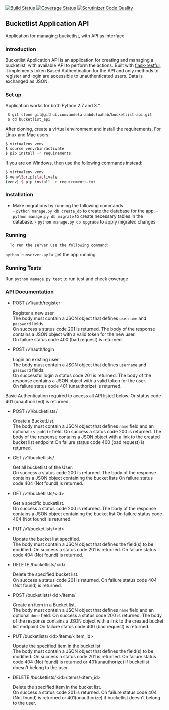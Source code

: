 [![Build Status](https://travis-ci.org/andela-aabdulwahab/bucketlist-api.svg?branch=develop)](https://travis-ci.org/andela-aabdulwahab/bucketlist-api)
[![Coverage Status](https://coveralls.io/repos/github/andela-aabdulwahab/bucketlist-api/badge.svg?branch=develop)](https://coveralls.io/github/andela-aabdulwahab/bucketlist-api?branch=develop)
[![Scrutinizer Code Quality](https://scrutinizer-ci.com/g/andela-aabdulwahab/bucketlist-api/badges/quality-score.png?b=develop)](https://scrutinizer-ci.com/g/andela-aabdulwahab/bucketlist-api/?branch=develop)
## Bucketlist Application API
Application for managing bucketlist, with API as interface

### Introduction

Bucketlist Application API is an application for creating and managing a bucketlist, with available API to perform the actions. Built with [flask-restful](http://flask-restful-cn.readthedocs.io/en/0.3.4/), it implements token Based Authentication for the API and only methods to register and login are accessible to unauthenticated users. Data is exchanged as JSON.

### Set up

 Application works for both Python 2.7 and 3.*
```sh
 $ git clone git@github.com:andela-aabdulwahab/bucketlist-api.git
 $ cd bucketlist_api
 ```

After cloning, create a virtual environment and install the requirements. For Linux and Mac users:

 ```sh
$ virtualenv venv
$ source venv/bin/activate
$ pip install -r requirements
 ```
 If you are on Windows, then use the following commands instead:

 ```sh
$ virtualenv venv
$ venv\Scripts\activate
(venv) $ pip install -r requirements.txt
```

### Installation

* Make migrations by running the following commands.<br>
      - `python manage.py db create_db` to create the database  for the app.
      - `python manage.py db migrate` to create necessary tables in the database.
      - `python manage.py db upgrade` to apply migrated changes

### Running

      To run the server use the following command:
```python runserver.py``` to get the app running

### Running Tests
Run ```python manage.py test``` to run test and check coverage

### API Documentation

 - POST /v1/auth/register

    Register a new user.<br>
    The body must contain a JSON object that defines `username` and `password` fields.<br>
    On success a status code 201 is returned. The body of the response contains a JSON object with a valid token for the new user.<br>
    On failure status code 400 (bad request) is returned.<br>

 - POST /v1/auth/login

    Login an existing user.<br>
    The body must contain a JSON object that defines `username` and `password` fields.<br>
    On successful login a status code 201 is returned. The body of the response contains a JSON object with a valid token for the user.<br>
    On failure status code 401 (unauthorize) is returned.<br>

Basic Authentication required to access all API listed below. Or status code 401 (unauthorized) is returned.

 - POST /v1/bucketlists/

    Create a BucketList.<br>
    The body must contain  a JSON object that defines `name` field and an optional `is_public` field.
    On success a status code 200 is returned. The body of the response contains a JSON object with a link to the created bucket list endpoint
    On failure status code 400 (bad request) is returned.<br>

 - GET /v1/bucketlists/

    Get all bucketlist of the User.<br>
    On success a status code 200 is returned. The body of the response contains a JSON object containing the bucket lists
    On failure status code 404 (Not found) is returned.<br>

 - GET /v1/bucketlists/&lt;id&gt;

    Get a specific bucketlist.<br>
    On success a status code 200 is returned. The body of the response contains a JSON object containing the bucket list
    On failure status code 404 (Not found) is returned.<br>

 - PUT /v1/bucketlists/&lt;id&gt;

    Update the bucket list specified.<br>
    The body must contain  a JSON object that defines the field(s) to be modified.
    On success a status code 201 is returned. On failure status code 404 (Not found) is returned.<br>

 - DELETE /bucketlists/&lt;id&gt;

    Delete the specified bucket list.<br>
    On success a status code 201 is returned. On failure status code 404 (Not found) is returned.<br>

 - POST /bucketlists/&lt;id&gt;/items/

    Create an item in a Bucket list.<br>
    The body must contain  a JSON object that defines `name` field and an optional `done` field.
    On success a status code 200 is returned. The body of the response contains a JSON object with a link to the created bucket list endpoint
    On failure status code 400 (bad request) is returned.<br>

 - PUT /bucketlists/&lt;id&gt;/items/&lt;item_id&gt;

    Update the specified item in the bucketlist<br>
    The body must contain  a JSON object that defines the field(s) to be modified.
    On success a status code 201 is returned. On failure status code 404 (Not found) is returned or 401(unauthorize) if bucketlist doesn't belong to the user.<br>

 - DELETE /bucketlists/&lt;id&gt;/items/&lt;item_id&gt;

    Delete the specified item in the bucket list.<br>
    On success a status code 201 is returned. On failure status code 404 (Not found) is returned or 401(unauthorize) if bucketlist doesn't belong to the user.<br>
